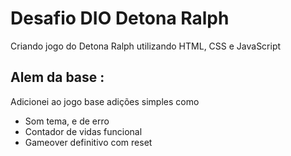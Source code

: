 # Desafio DIO Detona Ralph
Criando jogo do Detona Ralph utilizando HTML, CSS e JavaScript

## Alem da base : 
Adicionei ao jogo base adições simples como 
- Som tema, e de erro
- Contador de vidas funcional
- Gameover definitivo com reset
